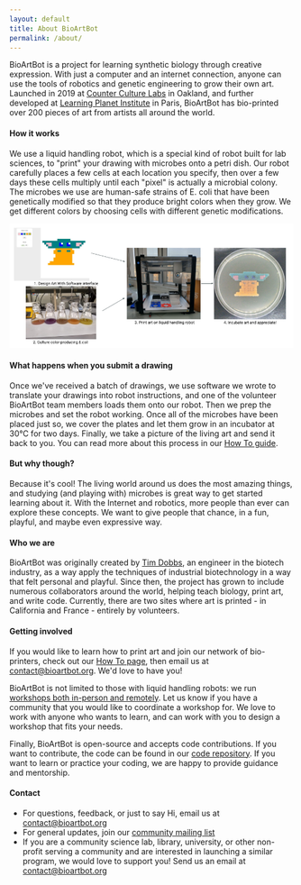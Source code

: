```yaml
---
layout: default
title: About BioArtBot
permalink: /about/
---
```


<p>BioArtBot is a project for learning synthetic biology through creative expression. With just a computer and an internet connection, anyone can use the tools of robotics
    and genetic engineering to grow their own art. Launched in 2019 at <a href="https://www.counterculturelabs.org">Counter Culture Labs</a> in Oakland, and further developed at
    <a href="https://www.learningplanetinstitute.org">Learning Planet Institute</a> in Paris, BioArtBot has bio-printed over 200 pieces of art from artists all around the world.
</p>

<h4>How it works</h4>

<p>We use a liquid handling robot, which is a special kind of robot built for lab sciences, to "print" your drawing with microbes onto a petri dish.
    Our robot carefully places a few cells at each location you specify, then over a few days these cells multiply until each "pixel" is actually a microbial colony.
    The microbes we use are human-safe strains of E. coli that have been genetically modified so that they produce bright colors when they grow.
    We get different colors by choosing cells with different genetic modifications.</p>

![the overall bioartbot process](/assets/img/overall_bioartbot_process.png)

<h4>What happens when you submit a drawing</h4>

<p>Once we've received a batch of drawings, we use software we wrote to translate your drawings into robot instructions, and one of the volunteer BioArtBot team members loads them onto our robot.
    Then we prep the microbes and set the robot working. Once all of the microbes have been placed just so, we cover the plates and let them grow in an incubator at 30°C for two days.
    Finally, we take a picture of the living art and send it back to you. You can read more about this process in our <a href="https://blog.bioartbot.org/howto">How To guide</a>.</p>

<h4>But why though?</h4>

<p>Because it's cool! The living world around us does the most amazing things, and studying (and playing with) microbes is great way to get started learning about it.
    With the Internet and robotics, more people than ever can explore these concepts. We want to give people that chance, in a fun, playful, and maybe even expressive way.
</p>

<h4>Who we are</h4>

<p>
    BioArtBot was originally created by <a href="http://tim.dobbs.world">Tim Dobbs</a>, an engineer in the biotech industry, as a way apply the techniques of industrial biotechnology in a way
    that felt personal and playful. Since then, the project has grown to include numerous collaborators around the world, helping teach biology, print art, and write code. Currently, there are
    two sites where art is printed - in California and France - entirely by volunteers.
</p>

<h4>Getting involved</h4>
<p>
    If you would like to learn how to print art and join our network of bio-printers, check out our <a href="https://blog.bioartbot.org/howto">How To page</a>, then email us at
    <a href="mailto:contact@bioartbot.org">contact@bioartbot.org</a>. We'd love to have you!
</p>
<p>
    BioArtBot is not limited to those with liquid handling robots: we run <a href="https://youtu.be/uDj6NXU2pvo">workshops both in-person and remotely</a>. Let us know if you have a community that
    you would like to coordinate a workshop for. We love to work with anyone who wants to learn, and can work with you to design a workshop that fits your needs.
</p>
<p>
    Finally, BioArtBot is open-source and accepts code contributions. If you want to contribute, the code can be found in our
    <a href="https://github.com/bioartbot">code repository</a>. If you want to learn or practice your coding, we are happy to provide guidance and mentorship.
</p>

<h4>Contact</h4>
<ul>
<li>For questions, feedback, or just to say Hi, email us at <a href="mailto:contact@bioartbot.org">contact@bioartbot.org</a></li>
<li>For general updates, join our <a href="https://groups.google.com/forum/#!forum/bioartbot/join">community mailing list</a></li>
<li>If you are a community science lab, library, university, or other non-profit serving a community and are interested in launching a similar program, we would love to support you! Send us an email at <a href="mailto:contact@bioartbot.org">contact@bioartbot.org</a></li>
</ul>